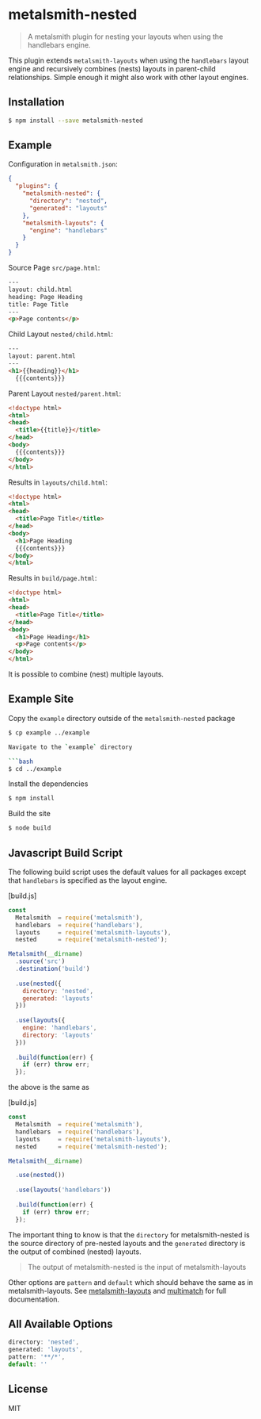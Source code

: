 # metalsmith-nested

> A metalsmith plugin for nesting your layouts when using the handlebars engine.

This plugin extends `metalsmith-layouts` when using the `handlebars` layout engine
and recursively combines (nests) layouts in parent-child relationships.
Simple enough it might also work with other layout engines.

## Installation

```bash
$ npm install --save metalsmith-nested
```

## Example

Configuration in `metalsmith.json`:

```json
{
  "plugins": {
    "metalsmith-nested": {
      "directory": "nested",
      "generated": "layouts"
    },
    "metalsmith-layouts": {
      "engine": "handlebars"
    }
  }
}
```

Source Page `src/page.html`:

```html
---
layout: child.html
heading: Page Heading
title: Page Title
---
<p>Page contents</p>
```

Child Layout `nested/child.html`:

```html
---
layout: parent.html
---
<h1>{{heading}}</h1>
  {{{contents}}}
```

Parent Layout `nested/parent.html`:

```html
<!doctype html>
<html>
<head>
  <title>{{title}}</title>
</head>
<body>
  {{{contents}}}
</body>
</html>
```

Results in `layouts/child.html`:

```html
<!doctype html>
<html>
<head>
  <title>Page Title</title>
</head>
<body>
  <h1>Page Heading
  {{{contents}}}
</body>
</html>
```

Results in `build/page.html`:

```html
<!doctype html>
<html>
<head>
  <title>Page Title</title>
</head>
<body>
  <h1>Page Heading</h1>
  <p>Page contents</p>
</body>
</html>
```

It is possible to combine (nest) multiple layouts.

## Example Site

Copy the `example` directory outside of the `metalsmith-nested` package

```bash
$ cp example ../example

Navigate to the `example` directory

```bash
$ cd ../example
```

Install the dependencies

```bash
$ npm install
```

Build the site

```bash
$ node build
```

## Javascript Build Script

The following build script uses the default values for all packages
except that `handlebars` is specified as the layout engine.

[build.js]

```javascript
const
  Metalsmith  = require('metalsmith'),
  handlebars  = require('handlebars'),
  layouts     = require('metalsmith-layouts'),
  nested      = require('metalsmith-nested');

Metalsmith(__dirname)
  .source('src')
  .destination('build')
  
  .use(nested({
    directory: 'nested',
    generated: 'layouts'
  }))
  
  .use(layouts({
    engine: 'handlebars',
    directory: 'layouts'
  }))
  
  .build(function(err) {
    if (err) throw err;
  });
```

the above is the same as

[build.js]
```javascript
const
  Metalsmith  = require('metalsmith'),
  handlebars  = require('handlebars'),
  layouts     = require('metalsmith-layouts'),
  nested      = require('metalsmith-nested');

Metalsmith(__dirname)

  .use(nested())
  
  .use(layouts('handlebars'))
  
  .build(function(err) {
    if (err) throw err;
  });
```

The important thing to know is that the `directory` for metalsmith-nested
is the source directory of pre-nested layouts and the `generated` directory
is the output of combined (nested) layouts.

> The output of metalsmith-nested is the input of metalsmith-layouts

Other options are `pattern` and `default` which should behave the same as in metalsmith-layouts.
See [metalsmith-layouts](https://github.com/superwolff/metalsmith-layouts) and
[multimatch](https://github.com/sindresorhus/multimatch) for full documentation.

## All Available Options

```javascript
directory: 'nested',
generated: 'layouts',
pattern: '**/*',
default: ''
```

## License

MIT
